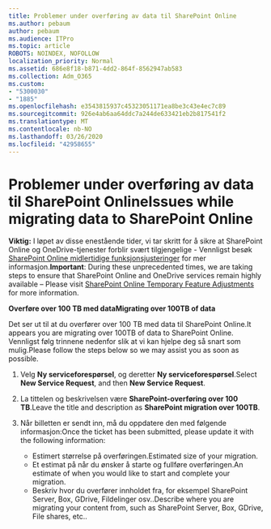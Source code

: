 ```yaml
---
title: Problemer under overføring av data til SharePoint Online
ms.author: pebaum
author: pebaum
ms.audience: ITPro
ms.topic: article
ROBOTS: NOINDEX, NOFOLLOW
localization_priority: Normal
ms.assetid: 686e8f18-b871-4dd2-864f-8562947ab583
ms.collection: Adm_O365
ms.custom:
- "5300030"
- "1885"
ms.openlocfilehash: e3543815937c45323051171ea8be3c43e4ec7c89
ms.sourcegitcommit: 926e4ab6aa64ddc7a244de633421eb2b817541f2
ms.translationtype: MT
ms.contentlocale: nb-NO
ms.lasthandoff: 03/26/2020
ms.locfileid: "42958655"
---
```

# <a name="issues-while-migrating-data-to-sharepoint-online"></a><span data-ttu-id="ac4f7-102">Problemer under overføring av data til SharePoint Online</span><span class="sxs-lookup"><span data-stu-id="ac4f7-102">Issues while migrating data to SharePoint Online</span></span>

<span data-ttu-id="ac4f7-103">**Viktig:** I løpet av disse enestående tider, vi tar skritt for å sikre at SharePoint Online og OneDrive-tjenester forblir svært tilgjengelige - Vennligst besøk [SharePoint Online midlertidige funksjonsjusteringer](https://aka.ms/ODSPAdjustments) for mer informasjon.</span><span class="sxs-lookup"><span data-stu-id="ac4f7-103">**Important**: During these unprecedented times, we are taking steps to ensure that SharePoint Online and OneDrive services remain highly available – Please visit [SharePoint Online Temporary Feature Adjustments](https://aka.ms/ODSPAdjustments) for more information.</span></span>

<span data-ttu-id="ac4f7-104">**Overføre over 100 TB med data**</span><span class="sxs-lookup"><span data-stu-id="ac4f7-104">**Migrating over 100TB of data**</span></span>

<span data-ttu-id="ac4f7-105">Det ser ut til at du overfører over 100 TB med data til SharePoint Online.</span><span class="sxs-lookup"><span data-stu-id="ac4f7-105">It appears you are migrating over 100TB of data to SharePoint Online.</span></span> <span data-ttu-id="ac4f7-106">Vennligst følg trinnene nedenfor slik at vi kan hjelpe deg så snart som mulig.</span><span class="sxs-lookup"><span data-stu-id="ac4f7-106">Please follow the steps below so we may assist you as soon as possible.</span></span> 

1. <span data-ttu-id="ac4f7-107">Velg **Ny serviceforespørsel**, og deretter **Ny serviceforespørsel**.</span><span class="sxs-lookup"><span data-stu-id="ac4f7-107">Select **New Service Request**, and then **New Service Request**.</span></span> 
2. <span data-ttu-id="ac4f7-108">La tittelen og beskrivelsen være **SharePoint-overføring over 100 TB**.</span><span class="sxs-lookup"><span data-stu-id="ac4f7-108">Leave the title and description as **SharePoint migration over 100TB**.</span></span>
3. <span data-ttu-id="ac4f7-109">Når billetten er sendt inn, må du oppdatere den med følgende informasjon:</span><span class="sxs-lookup"><span data-stu-id="ac4f7-109">Once the ticket has been submitted, please update it with the following information:</span></span> 

    - <span data-ttu-id="ac4f7-110">Estimert størrelse på overføringen.</span><span class="sxs-lookup"><span data-stu-id="ac4f7-110">Estimated size of your migration.</span></span>
    - <span data-ttu-id="ac4f7-111">Et estimat på når du ønsker å starte og fullføre overføringen.</span><span class="sxs-lookup"><span data-stu-id="ac4f7-111">An estimate of when you would like to start and complete your migration.</span></span>
    - <span data-ttu-id="ac4f7-112">Beskriv hvor du overfører innholdet fra, for eksempel SharePoint Server, Box, GDrive, Fildelinger osv..</span><span class="sxs-lookup"><span data-stu-id="ac4f7-112">Describe where you are migrating your content from, such as SharePoint Server, Box, GDrive, File shares, etc..</span></span>


  

